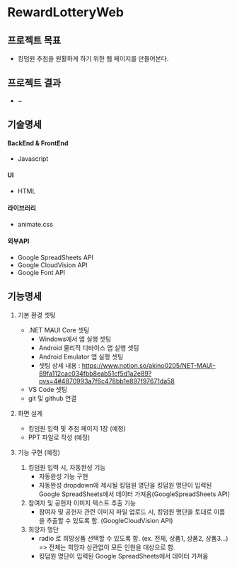 # RewardLotteryWeb
## 프로젝트 목표
 * 킹덤원 추첨을 원활하게 하기 위한 웹 페이지를 만들어본다. 
 
## 프로젝트 결과
 * ~
 
## 기술명세
#### BackEnd & FrontEnd
  * Javascript
#### UI 
  * HTML
#### 라이브러리
  * animate.css
#### 외부API
  * Google SpreadSheets API
  * Google CloudVision API
  * Google Font API

## 기능명세
1. 기본 환경 셋팅
    * .NET MAUI Core 셋팅
      * Windows에서 앱 실행 셋팅
      * Android 물리적 디바이스 앱 실행 셋팅
      * Android Emulator 앱 실행 셋팅
      * 셋팅 상세 내용 : https://www.notion.so/akino0205/NET-MAUI-89fa112cac034fbb8eab51cf5d1a2e89?pvs=4#4870993a7f6c478bb1e897f97671da58
    * VS Code 셋팅
    * git 및 github 연결
    
2. 화면 설계
    * 킹덤원 입력 및 추첨 페이지 1장 (예정)
    * PPT 파일로 작성 (예정)
    
3. 기능 구현 (예정)
    1) 킹덤원 입력 시, 자동완성 기능
        * 자동완성 기능 구현
        * 자동완성 dropdown에 제시될 킹덤원 명단을 킹덤원 명단이 입력된 Google SpreadSheets에서 데이터 가져옴(GoogleSpreadSheets API)
    2) 참여자 및 공헌자 이미지 텍스트 추출 기능
        * 참여자 및 공헌자 관련 이미지 파일 업로드 시, 킹덤원 명단을 토대로 이름을 추출할 수 있도록 함. (GoogleCloudVision API)
    3) 희망자 명단
        * radio 로 희망상품 선택할 수 있도록 함. (ex. 전체, 상품1, 상품2, 상품3...) 
          => 전체는 희망자 상관없이 모든 인원을 대상으로 함. 
        * 킹덤원 명단이 입력된 Google SpreadSheets에서 데이터 가져옴
